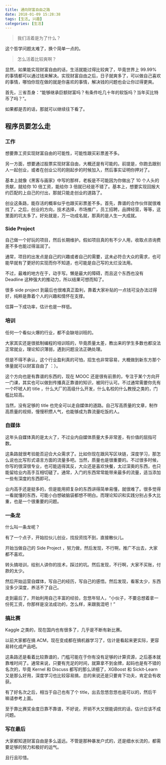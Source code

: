 ```yaml
---
title: 通向财富自由之路
date: 2018-01-09 15:28:38
tags: [生活, 兴趣]
categories: [生活]
---
```


> 我们活着是为了什么？

这个哲学问题太难了，换个简单一点的。

<!--more-->

> 怎么活着比较爽啊？

显然，如果能实现财富自由的话，生活就能过得比较爽了，毕竟世界上 99.99% 的事情都可以通过钱来解决。实现财富自由之后，日子就爽多了，可以做自己喜欢的事情，哪怕你现在做的就是你喜欢的事情，解决钱的问题也会让你过得更爽。

首先，三省吾身：“能够继承巨额财富吗？有条件吃几十年的软饭吗？当年买比特币了吗？”。

如果都是否的话，那就可以继续往下看了。

## 程序员要怎么走

### 工作

想要靠工资实现财富自由的可能性，可能性跟买彩票差不多。

另一方面，想要通过股票实现财富自由，大概还是有可能的。前提是，你跑去跟别人一起创业，或者在创业公司的刚起步的时候加入，然后事实证明你押对了。

基本上就像《黑客与画家》中写的那样，老板是不可能因为你做出了 10 个人头的贡献，就给你 10 倍工资，能给你 3 倍就已经是不错了。基本上，想要实现回报大约匹配的上自己的付出，那就只能走创业的道路了。

创业这条路，能存活的概率似乎也跟买彩票差不多。首先，靠谱的合作伙伴就很难找了。之后，创业的方向，技术选择，市场推广，员工招聘，品牌经营，等等，这里面的坑太多了。好处就是，万一功成名就，那真的是人生一大成就。

### Side Project

自己做一个好玩的项目，然后长期维护。假如项目真的有不少人用，收取点咨询费差不多也能过得滋润了。

通常，项目的出发点是自己的兴趣或者自己的需要，这未必符合大众的需求，也可能早就有了更好的实现而你不知道，也可能是自己写的太烂没法用。

不过，最难的地方在于，动手写。懒是最大的障碍，而且这个东西也没有 Deadline 这种强大的推动力，所以结果可想而知了。

很多 side project 到最后也很难真正盈利，靠着大家补贴的一点钱可没办法过得好，纯粹是靠着个人的兴趣和情怀在支撑。

估算一下成功率，估计也是一样低。

### 培训

任何一个看似火爆的行业，都不会缺培训班的。

大家其实还是很抵制编程的培训班的，毕竟质量太差，教出来的学生多数也都没法正常就业，理论知识薄弱，遇到问题没法正确处理。

但是不得不承认，这个行业盈利真的可怕，招生也非常容易，大概做到新东方那个体量就可以财富自由了 ：）。

这个方向也是有靠谱的东西的，现在 MOOC 还是很有前景的，专注于某个方向开一门课，其实也可以做到传播真正靠谱的知识，被同行认可。不过通常需要你先有一个吓唬人的 title ，什么大厂的高级什么开发，什么名校的什么教授之类的，门槛比较高。

当然，没有足够的 title 也完全可以走自媒体的道路。自己写高质量的文章，制作高质量的视频，慢慢积攒人气，也能够成为靠流量吃饭的人。

### 自媒体

这年头自媒体真的是太火了，不过业内自媒体质量大多非常差，有价值的屈指可数。

这条路就很考验能否迎合大众需求了。比如你现在跟风写区块链，深度学习，那怎么说也比写形式语言方面的流量多吧。当然，质量也是很重要的。不过很多时候，你写的很深很专业，也可能适得其反，大众还是喜欢快餐，太过深奥的东西，也只能留给业内高手互相切磋了。通常，入门的东西常常能带来最多的流量，适当添加一些有深度的东西即可。

业内高手还是挺多的，但是能用把复杂的东西讲得简单易懂，就很难了。很多觉得一看就懂的东西，可能小白想破脑袋都想不明白。而理论知识和实践分别占多大比重，也是一个很重要的问题。

### 一条龙

什么叫一条龙呢？

有了一个点子，开始拉伙儿创业，找投资找不到，直接散伙儿。

开始当做自己的 Side Project ，努力做，然后发现，不行啊，推广不出去，大家都不喜欢。

转头搞培训，给别人讲你的技术，踩过的坑。然后发现，不行啊，大家不买账，付款的太少。

然后开始运营自媒体，写自己的经历，写自己的感悟。然后发现，看客太少，东西没多少深度，养活不了自己。

走到最后了，开始利用自己丰富的经验，忽悠年轻人，“小伙子，不要总想着拿一份死工资，你那样是没法成功的，怎么样，来跟我混吧！”

### 搞比赛

Kaggle 之类的，现在国内也有很多了，几乎是不断有新比赛。

以前大家都在搞 ACM，现在变成都在搞机器学习了，估计是看起来更实际，更容易转化成产品吧。

这条路还是看着比较靠谱的，门槛可能在于你有没有足够的计算资源，之后基本就靠堆时间了。通常来说，只要有充足的时间，就算拿不到金牌，起码也是有不错的名次的，毕竟 Kernel 和 Discuss 都写的那么详细了，XGBoost 和 Sickit-Learn 又是那么好用，深度学习也比较容易搞，总的来说还是只要肯下功夫，肯定会有收获。

有了好名次之后，相当于自己也有了个 title，出去忽悠忽悠也是可以的，然后干嘛请参考上面。

至于靠比赛奖金度日靠不靠谱，不好说，开销不大又很能调优的话，估计应该不成问题。

### 写在最后

大家都知道财富自由是多么遥远。不管是那种暴发户式的，还是细水长流的，都需要足够的努力和极好的运气。

且行且珍惜。